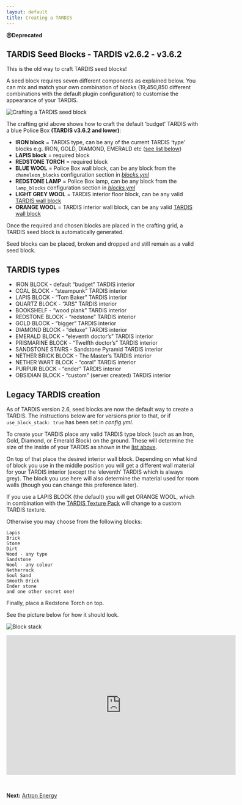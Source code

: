 ```yaml
---
layout: default
title: Creating a TARDIS
---
```


**@Deprecated**

## TARDIS Seed Blocks - TARDIS v2.6.2 - v3.6.2

This is the old way to craft TARDIS seed blocks!

A seed block requires seven different components as explained below. You can mix and match your own combination of
blocks (19,450,850 different combinations with the default plugin configuration) to customise the appearance of your
TARDIS.

![Crafting a TARDIS seed block](images/docs/craftdefaultseed.jpg)

The crafting grid above shows how to craft the default ‘budget’ TARDIS with a blue Police Box **(TARDIS v3.6.2 and
lower)**:

- **IRON block** = TARDIS type, can be any of the current TARDIS ‘type’ blocks e.g. IRON, GOLD, DIAMOND, EMERALD
  etc ([see list below](#types))
- **LAPIS block** = required block
- **REDSTONE TORCH** = required block
- **BLUE WOOL** = Police Box wall block, can be any block from the `chameleon_blocks` configuration section in
  _[blocks.yml](https://github.com/eccentricdevotion/TARDIS/blob/v4.0/src/main/resources/blocks.yml#L129-L307)_
- **REDSTONE LAMP** = Police Box lamp, can be any block from the `lamp_blocks` configuration section in
  _[blocks.yml](https://github.com/eccentricdevotion/TARDIS/blob/v4.0/src/main/resources/blocks.yml#L308-L314)_
- **LIGHT GREY WOOL** = TARDIS interior floor block, can be any
  valid [TARDIS wall block](https://github.com/eccentricdevotion/TARDIS/blob/v4.0/src/main/resources/blocks.yml#L4-L127)
- **ORANGE WOOL** = TARDIS interior wall block, can be any
  valid [TARDIS wall block](https://github.com/eccentricdevotion/TARDIS/blob/v4.0/src/main/resources/blocks.yml#L4-L127)

Once the required and chosen blocks are placed in the crafting grid, a TARDIS seed block is automatically generated.

Seed blocks can be placed, broken and dropped and still remain as a valid seed block.

## TARDIS types

- IRON BLOCK - default “budget” TARDIS interior
- COAL BLOCK - “steampunk” TARDIS interior
- LAPIS BLOCK - “Tom Baker” TARDIS interior
- QUARTZ BLOCK - “ARS” TARDIS interior
- BOOKSHELF - “wood plank” TARDIS interior
- REDSTONE BLOCK - “redstone” TARDIS interior
- GOLD BLOCK - “bigger” TARDIS interior
- DIAMOND BLOCK - “deluxe” TARDIS interior
- EMERALD BLOCK - “eleventh doctor’s” TARDIS interior
- PRISMARINE BLOCK - “Twelfth doctor’s” TARDIS interior
- SANDSTONE STAIRS - Sandstone Pyramid TARDIS interior
- NETHER BRICK BLOCK - The Master’s TARDIS interior
- NETHER WART BLOCK - “coral” TARDIS interior
- PURPUR BLOCK - “ender” TARDIS interior
- OBSIDIAN BLOCK - “custom” (server created) TARDIS interior

## Legacy TARDIS creation

As of TARDIS version 2.6, seed blocks are now the default way to create a TARDIS. The instructions below are for
versions prior to that, or if `use_block_stack: true` has been set in _config.yml_.

To create your TARDIS place any valid TARDIS type block (such as an Iron, Gold, Diamond, or Emerald Block) on the
ground. These will determine the size of the inside of your TARDIS as shown in the [list above](#types).

On top of that place the desired interior wall block. Depending on what kind of block you use in the middle position you
will get a different wall material for your TARDIS interior (except the ‘eleventh’ TARDIS which is always grey). The
block you use here will also determine the material used for room walls (though you can change this preference later).

If you use a LAPIS BLOCK (the default) you will get ORANGE WOOL, which in combination with
the [TARDIS Texture Pack](http://www.curse.com/texture-packs/minecraft/tardis-tp) will change to a custom TARDIS
texture.

Otherwise you may choose from the following blocks:

    Lapis
    Brick
    Stone
    Dirt
    Wood - any type
    Sandstone
    Wool - any colour
    Netherrack
    Soul Sand
    Smooth Brick
    Ender stone
    and one other secret one!

Finally, place a Redstone Torch on top.

See the picture below for how it should look.

![Block stack](images/docs/tardis-create.jpg)

<iframe src="https://player.vimeo.com/video/57807690" width="600" height="366" frameborder="0" webkitallowfullscreen mozallowfullscreen allowfullscreen></iframe>

&nbsp;

**Next:** [Artron Energy](artron-energy.html)
